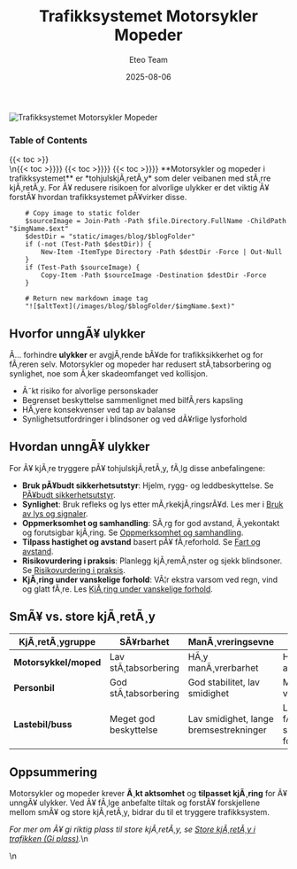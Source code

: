 ﻿---
title: "Trafikksystemet Motorsykler Mopeder"
date: 2025-08-06
draft: false
author: "Eteo Team"
description: "Trafikksystemet Motorsykler Mopeder"
categories: ["Driving Theory"]
tags: ["driving", "theory", "safety"]
featured_image: "/images/blog/placeholder.jpg"
---

<div class="blog-content">
  <div class="featured-image">
    <img src="/images/blog/placeholder.jpg" alt="Trafikksystemet Motorsykler Mopeder" class="img-fluid rounded">
  </div>

  <div class="toc-container mt-4 mb-4">
    <h3>Table of Contents</h3>
    {{< toc >}}
  </div>

  <div class="blog-body">\n{{< toc >}}}}
{{< toc >}}}}
{{< toc >}}}}
**Motorsykler og mopeder i trafikksystemet** er *tohjulskjÃ¸retÃ¸y* som deler veibanen med stÃ¸rre kjÃ¸retÃ¸y. For Ã¥ redusere risikoen for alvorlige ulykker er det viktig Ã¥ forstÃ¥ hvordan trafikksystemet pÃ¥virker disse.


        
        
        # Copy image to static folder
        $sourceImage = Join-Path -Path $file.Directory.FullName -ChildPath "$imgName.$ext"
        $destDir = "static/images/blog/$blogFolder"
        if (-not (Test-Path $destDir)) {
            New-Item -ItemType Directory -Path $destDir -Force | Out-Null
        }
        if (Test-Path $sourceImage) {
            Copy-Item -Path $sourceImage -Destination $destDir -Force
        }
        
        # Return new markdown image tag
        "![$altText](/images/blog/$blogFolder/$imgName.$ext)"
    

## Hvorfor unngÃ¥ ulykker

Ã… forhindre **ulykker** er avgjÃ¸rende bÃ¥de for trafikksikkerhet og for fÃ¸reren selv. Motorsykler og mopeder har redusert stÃ¸tabsorbering og synlighet, noe som Ã¸ker skadeomfanget ved kollisjon.

* Ã˜kt risiko for alvorlige personskader
* Begrenset beskyttelse sammenlignet med bilfÃ¸rers kapsling
* HÃ¸yere konsekvenser ved tap av balanse
* Synlighetsutfordringer i blindsoner og ved dÃ¥rlige lysforhold

## Hvordan unngÃ¥ ulykker

For Ã¥ kjÃ¸re tryggere pÃ¥ tohjulskjÃ¸retÃ¸y, fÃ¸lg disse anbefalingene:

* **Bruk pÃ¥budt sikkerhetsutstyr**: Hjelm, rygg- og leddbeskyttelse. Se [PÃ¥budt sikkerhetsutstyr](/blogs/teori/paabudt-sikkerhetsutstyr "PÃ¥budt sikkerhetsutstyr - Hvordan velge riktig utstyr").
* **Synlighet**: Bruk refleks og lys etter mÃ¸rkekjÃ¸ringsrÃ¥d. Les mer i [Bruk av lys og signaler](/blogs/teori/bruk-av-lys-og-signaler "Bruk av lys og signaler - Veiledning for fÃ¸rerkortteori").
* **Oppmerksomhet og samhandling**: SÃ¸rg for god avstand, Ã¸yekontakt og forutsigbar kjÃ¸ring. Se [Oppmerksomhet og samhandling](/blogs/teori/oppmerksomhet-og-samhandling "Oppmerksomhet og samhandling - Fokus og samarbeid i trafikken").
* **Tilpass hastighet og avstand** basert pÃ¥ fÃ¸reforhold. Se [Fart og avstand](/blogs/teori/fart-og-avstand "Fart og avstand - Komplett guide til hastighet og bremseavstand").
* **Risikovurdering i praksis**: Planlegg kjÃ¸remÃ¸nster og sjekk blindsoner. Se [Risikovurdering i praksis](/blogs/teori/risikovurdering-i-praksis "Risikovurdering i praksis - Identifisere og hÃ¥ndtere risiko").
* **KjÃ¸ring under vanskelige forhold**: VÃ¦r ekstra varsom ved regn, vind og glatt fÃ¸re. Les [KjÃ¸ring under vanskelige forhold](/blogs/teori/kjoring-under-vanskelige-forhold "KjÃ¸ring under vanskelige forhold - Guide til trygge kjÃ¸reforhold").

## SmÃ¥ vs. store kjÃ¸retÃ¸y

| KjÃ¸retÃ¸ygruppe          | SÃ¥rbarhet                  | ManÃ¸vreringsevne               | Risiko                         |
|-------------------------|----------------------------|--------------------------------|--------------------------------|
| **Motorsykkel/moped**   | Lav stÃ¸tabsorbering        | HÃ¸y manÃ¸vrerbarhet             | HÃ¸y risiko for alvorlig skade  |
| **Personbil**           | God stÃ¸tabsorbering        | God stabilitet, lav smidighet  | Moderat risiko ved kollisjon   |
| **Lastebil/buss**       | Meget god beskyttelse      | Lav smidighet, lange bremsestrekninger | Lav risiko for fÃ¸rer, hÃ¸y skadepotensial for andre |

## Oppsummering
Motorsykler og mopeder krever **Ã¸kt aktsomhet** og **tilpasset kjÃ¸ring** for Ã¥ unngÃ¥ ulykker. Ved Ã¥ fÃ¸lge anbefalte tiltak og forstÃ¥ forskjellene mellom smÃ¥ og store kjÃ¸retÃ¸y, bidrar du til et tryggere trafikksystem.

*For mer om Ã¥ gi riktig plass til store kjÃ¸retÃ¸y, se [Store kjÃ¸retÃ¸y i trafikken (Gi plass)](/blogs/teori/store-kjoretoy-gi-plass "Store kjÃ¸retÃ¸y i trafikken (Gi plass) - Gi plass til store kjÃ¸retÃ¸y").*\n  </div>\n</div>